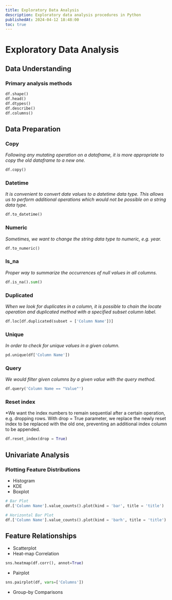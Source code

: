 ```yaml
---
title: Exploratory Data Analysis
description: Exploratory data analysis procedures in Python
publishedAt: 2024-04-12 18:48:00
toc: true
---
```


# Exploratory Data Analysis

## Data Understanding

### Primary analysis methods

```python
df.shape()
df.head() 
df.dtypes()
df.describe()
df.columns()
```

## Data Preparation

### Copy

*Following any mutating operation on a dataframe, it is more appropriate to copy the old dataframe to a new one.*

```python
df.copy()
```

### Datetime

*It is convenient to convert date values to a datetime data type. This allows us to perform additional operations which would not be possible on a string data type.*

```python
df.to_datetime()
```

### Numeric

*Sometimes, we want to change the string data type to numeric, e.g. year.*

```python
df.to_numeric()
```

### Is_na

*Proper way to summarize the occurrences of null values in all columns.*

```python
df.is_na().sum()
```

### Duplicated

*When we look for duplicates in a column, it is possible to chain the locate operation and duplicated method with a specified subset column label.*

```python
df.loc[df.duplicated(subset = ['Column Name'])]
```

### Unique

*In order to check for unique values in a given column.*

```python
pd.unique(df['Column Name'])
```

### Query

*We would filter given columns by a given value with the query method.*

```python
df.query('Column Name == "Value"')
```

### Reset index

*We want the index numbers to remain sequential after a certain operation, e.g. dropping rows. With drop = True parameter, we replace the newly reset index to be replaced with the old one, preventing an additional index column to be appended.

```python
df.reset_index(drop = True)
```

## Univariate Analysis

### Plotting Feature Distributions

* Histogram
* KDE
* Boxplot

```python
# Bar Plot
df.['Column Name'].value_counts().plot(kind = 'bar', title = 'title')

# Horizontal Bar Plot
df.['Column Name'].value_counts().plot(kind = 'barh', title = 'title')

```

## Feature Relationships

* Scatterplot
* Heat-map Correlation

```python
sns.heatmap(df.corr(), annot=True)
```

* Pairplot

```python
sns.pairplot(df, vars=['Columns'])
```

* Group-by Comparisons
